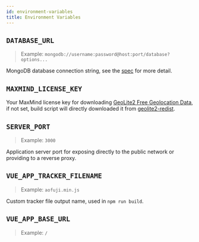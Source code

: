 ```yaml
---
id: environment-variables
title: Environment Variables
---
```


## `DATABASE_URL`

> Example: `mongodb://username:password@host:port/database?options...`

MongoDB database connection string, see the [spec](http://docs.mongodb.org/manual/reference/connection-string/) for more detail.

## `MAXMIND_LICENSE_KEY`

Your MaxMind license key for downloading [GeoLite2 Free Geolocation Data](https://dev.maxmind.com/geoip/geoip2/geolite2/), if not set, build script will directly downloaded it from [geolite2-redist](https://www.npmjs.com/package/geolite2-redist).

## `SERVER_PORT`

> Example: `3000`

Application server port for exposing directly to the public network or providing to a reverse proxy.

## `VUE_APP_TRACKER_FILENAME`

> Example: `aofuji.min.js`

Custom tracker file output name, used in `npm run build`.

## `VUE_APP_BASE_URL`

> Example: `/`
